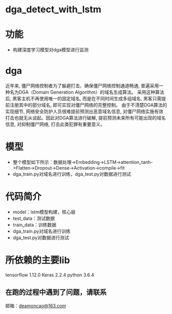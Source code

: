 # dga_detect_with_lstm

# 功能
- 构建深度学习模型对dga模型进行监测

# dga
近年来, 僵尸网络控制者为了躲避打击、确保僵尸网络控制通道畅通, 普遍采用一种名为DGA（Domain Generation Algorithm）的域名生成算法。
采用这种算法后, 黑客主机不再使用唯一的固定域名, 而是在不同时间生成多组域名, 黑客只需提前注册其中的部分域名, 即可实现对僵尸网络的完整控制。
由于不清楚DGA算法的实现细节, 网络安全防护人员很难提前预测出恶意域名信息, 对僵尸网络实施有效打击也就无从谈起。因此对DGA算法进行破解,
提前预测未来所有可能出现的域名信息, 对抑制僵尸网络, 打击此类犯罪有重要意义。

# 模型
- 整个模型如下所示：数据处理->Embedding->LSTM->attention_tanh->Flatten->Dropout->Dense->Activation->compile->fit
- dga_train.py对域名进行训练，dga_test.py对数据进行测试

# 代码简介
- model：lstm模型构建，核心层
- test_data：测试数据
- train_data：训练数据
- dga_train.py对域名进行训练
- dga_test.py对数据进行测试

# 所依赖的主要lib
tensorflow                  1.12.0
Keras                       2.2.4
python                      3.6.4

## 在跑的过程中遇到了问题，请联系
  邮箱：deamoncao@163.com
